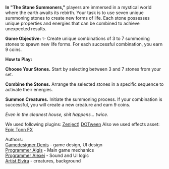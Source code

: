 **In "The Stone Summoners,"** players are immersed in a mystical world where the earth awaits its rebirth. Your task is to use seven unique summoning stones to create new forms of life. Each stone possesses unique properties and energies that can be combined to achieve unexpected results.

**Game Objective:** :sparkles: Create unique combinations of 3 to 7 summoning stones to spawn new life forms. For each successful combination, you earn 9 coins.

**How to Play:**

**Choose Your Stones.** Start by selecting between 3 and 7 stones from your set.

**Combine the Stones.** Arrange the selected stones in a specific sequence to activate their energies.

**Summon Creatures.** Initiate the summoning process. If your combination is successful, you will create a new creature and earn 9 coins.

_Even in the cleanest house, shit happens... twice._

We used following plugins:
[Zenject](https://github.com/modesttree/Zenject))
[DOTween](https://assetstore.unity.com/packages/tools/animation/dotween-hotween-v2-27676)
Also we used effects asset:
[Epic Toon FX](https://assetstore.unity.com/packages/vfx/particles/epic-toon-fx-57772)

Authors:  
[Gamedesigner Denis](https://github.com/Dapole/Spectrum-Cipher) - game design, UI design  
[Programmer Algis](https://github.com/Ekcof/) - Main game mechanics  
[Programmer Alexei](https://github.com/TheNitroZyniak) - Sound and UI logic  
[Artist Elvira](https://ldjam.com/users/eravil) - creatures, background  
